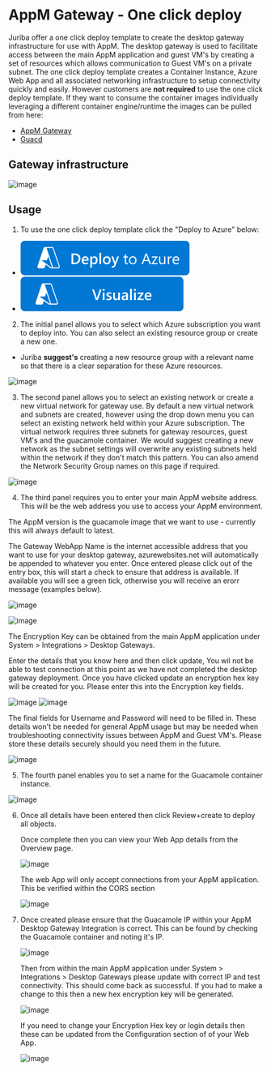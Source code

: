 # AppM Gateway - One click deploy

Juriba offer a one click deploy template to create the desktop gateway infrastructure for use with AppM. The desktop gateway is used to facilitate access between the main AppM application and guest VM's by creating a set of resources which allows communication to Guest VM's on a private subnet.
The one click deploy template creates a Container Instance, Azure Web App and all associated networking infrastructure to setup connectivity quickly and easily. However customers are **not required** to use the one click deploy template. If they want to consume the container images individually leveraging a different container engine/runtime the images can be pulled from here:
 - [AppM Gateway](https://hub.docker.com/r/juriba/appmgateway)
 - [Guacd](https://hub.docker.com/r/guacamole/guacd)


## Gateway infrastructure
![image](https://github.com/juribalimited/deploy-appm-gateway/assets/109281915/26cba5f0-a867-4fe1-83d4-19ac0a109d30)

## Usage


1. To use the one click deploy template click the "Deploy to Azure" below:

- [![Deploy To Azure](https://raw.githubusercontent.com/Azure/azure-quickstart-templates/master/1-CONTRIBUTION-GUIDE/images/deploytoazure.svg?sanitize=true)](https://portal.azure.com/#create/Microsoft.Template/uri/https%3A%2F%2Fraw.githubusercontent.com%2Fjuribalimited%2Fdeploy-appm-gateway%2Fmain%2FmainTemplate.json/createUIDefinitionUri/https%3A%2F%2Fraw.githubusercontent.com%2Fjuribalimited%2Fdeploy-appm-gateway%2Fmain%2FcreateUiDefinition.json)
- [![Visualize](https://raw.githubusercontent.com/Azure/azure-quickstart-templates/master/1-CONTRIBUTION-GUIDE/images/visualizebutton.svg?sanitize=true)](http://armviz.io/#/?load=https%3A%2F%2Fraw.githubusercontent.com%2Fjuribalimited%2Fdeploy-appm-gateway%2Fmain%2FmainTemplate.json)

2. The initial panel allows you to select which Azure subscription you want to deploy into. You can also select an existing resource group or create a new one.
- Juriba **suggest's** creating a new resource group with a relevant name so that there is a clear separation for these Azure resources.

![image](https://github.com/juribalimited/deploy-appm-gateway/assets/109281915/f7e2831f-db99-4347-81fe-a25d244044d5)


3. The second panel allows you to select an existing network or create a new virtual network for gateway use. By default a new virtual network and subnets are created, however using the drop down menu you can select an existing network held within your Azure subscription. The virtual network requires three subnets      for gateway resources, guest VM's and the guacamole container. We would suggest creating a new network as the subnet settings will overwrite any existing subnets held within the network if they don't match this pattern. You can also amend the Network Security Group names on this page if required.


![image](https://github.com/juribalimited/deploy-appm-gateway/assets/109281915/21d53c53-387a-4a32-b62a-34483d822dda)

4.  The third panel requires you to enter your main AppM website address. This will be the web address you use to access your AppM environment.

   The AppM version is the guacamole image that we want to use - currently this will always default to latest.

   The Gateway WebApp Name is the internet accessible address that you want to use for your desktop gateway, azurewebsites.net will automatically be appended to whatever you enter. Once entered please click out of the entry box, this will start a check to ensure that address is available. If available you will see a
   green tick, otherwise you will receive an erorr message (examples below).

   ![image](https://github.com/juribalimited/deploy-appm-gateway/assets/109281915/59ee9fb1-e8f4-4146-ab35-467abc3ea444)

   ![image](https://github.com/juribalimited/deploy-appm-gateway/assets/109281915/c4fbf88b-56a0-44d7-88c9-34ebe54071ed)

   The Encryption Key can be obtained from the main AppM application under System > Integrations > Desktop Gateways.

   Enter the details that you know here and then click update, You wil not be able to test connection at this point as we have not completed the desktop gateway deployment. Once you have clicked update
   an encryption hex key will be created for you. Please enter this into the Encryption key fields.

   ![image](https://github.com/juribalimited/deploy-appm-gateway/assets/109281915/fd095519-53f0-4c81-a56b-366f8dbb9028)
   ![image](https://github.com/juribalimited/deploy-appm-gateway/assets/109281915/770ef24c-c60f-4a4d-b665-4a0799df931f)



   The final fields for Username and Password will need to be filled in. These details won't be needed for general AppM usage but may be needed when troubleshooting connectivity issues between AppM and Guest VM's. Please store these details securely should you need them in the future.

   ![image](https://github.com/juribalimited/deploy-appm-gateway/assets/109281915/119e0081-a39a-49b6-99ab-9b92e03a9430)

5. The fourth panel enables you to set a name for the Guacamole container instance.

![image](https://github.com/juribalimited/deploy-appm-gateway/assets/109281915/aa546a13-5193-4bf2-984d-cd4eb513df6e)

6. Once all details have been entered then click Review+create to deploy all objects.

   Once complete then you can view your Web App details from the Overview page.

   ![image](https://github.com/juribalimited/deploy-appm-gateway/assets/109281915/02d00444-f7ea-4902-a744-86ff44e5d11b)

   The web App will only accept connections from your AppM application. This be verified within the CORS section

   ![image](https://github.com/juribalimited/deploy-appm-gateway/assets/109281915/635db2dd-bc96-4807-8dd1-2f71e583afe6)

7. Once created please ensure that the Guacamole IP within your AppM Desktop Gateway Integration is correct. This can be found by checking the Guacamole container and noting it's IP.

   ![image](https://github.com/juribalimited/deploy-appm-gateway/assets/109281915/885df0f7-ea02-4c45-83b2-7a850abca71c)

   Then from within the main AppM application under System > Integrations > Desktop Gateways please update with correct IP and test connectivity. This should come back as successful. If you had to make a change to this then a new hex encryption key will be generated.

   ![image](https://github.com/juribalimited/deploy-appm-gateway/assets/109281915/726d7c4a-7e31-43cd-b367-86a3383aeb8f)

   If you need to change your Encryption Hex key or login details then these can be updated from the Configuration section of of your Web App.

   ![image](https://github.com/juribalimited/deploy-appm-gateway/assets/109281915/440a494f-5047-40e9-b489-7ce7f691f760)










